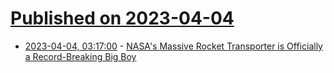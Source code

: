 # [Published on 2023-04-04](index.md)

* [2023-04-04, 03:17:00](https://soylentnews.org/article.pl?sid=23/04/03/1157213&from=rss) - [NASA's Massive Rocket Transporter is Officially a Record-Breaking Big Boy](https://soylentnews.org/article.pl?sid=23/04/03/1157213&from=rss)
